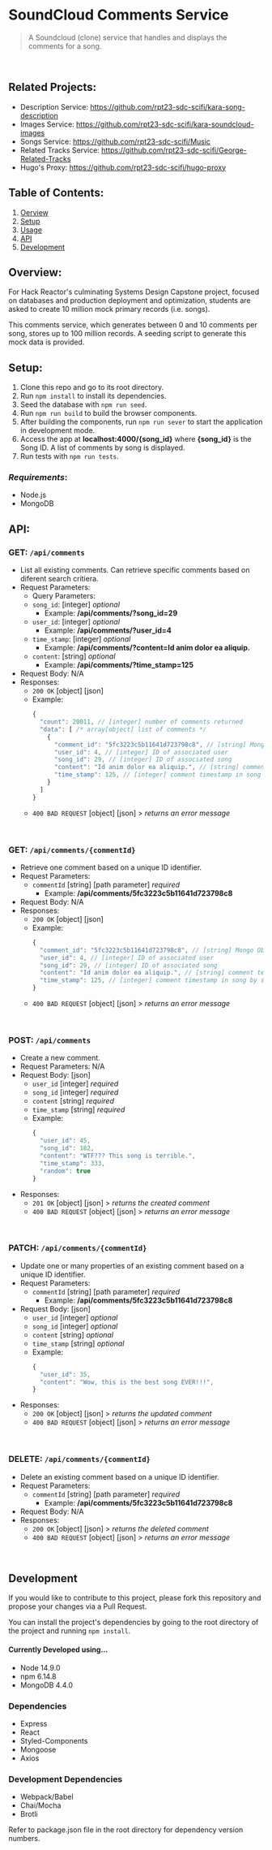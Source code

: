 # SoundCloud Comments Service

> A Soundcloud (clone) service that handles and displays the comments for a song.

&nbsp;

## Related Projects:

- Description Service: https://github.com/rpt23-sdc-scifi/kara-song-description
- Images Service: https://github.com/rpt23-sdc-scifi/kara-soundcloud-images
- Songs Service: https://github.com/rpt23-sdc-scifi/Music
- Related Tracks Service: https://github.com/rpt23-sdc-scifi/George-Related-Tracks
- Hugo's Proxy: https://github.com/rpt23-sdc-scifi/hugo-proxy

## Table of Contents:

1. [Oerview](#overview)
1. [Setup](#setup)
1. [Usage](#usage)
1. [API](#api)
1. [Development](#development)

## Overview:

For Hack Reactor's culminating Systems Design Capstone project, focused on databases and production deployment and optimization, students are asked to create 10 million mock primary records (i.e. songs).

This comments service, which generates between 0 and 10 comments per song, stores up to 100 million records. A seeding script to generate this mock data is provided.

## Setup:

1. Clone this repo and go to its root directory.
1. Run `npm install` to install its dependencies.
1. Seed the database with `npm run seed`.
1. Run `npm run build` to build the browser components.
1. After building the components, run `npm run sever` to start the application in development mode.
1. Access the app at **localhost:4000/{song_id}** where **{song_id}** is the Song ID. A list of comments by song is displayed.
1. Run tests with `npm run tests`.

### _Requirements_:

- Node.js
- MongoDB

## API:

### GET: `/api/comments`

- List all existing comments. Can retrieve specific comments based on diferent search critiera.
- Request Parameters:
  - Query Parameters:
  - `song_id`: [integer] *optional*
      - Example: **/api/comments/?song_id=29**
  - `user_id`: [integer] *optional*
      - Example: **/api/comments/?user_id=4**
  - `time_stamp`: [integer] *optional*
      - Example: **/api/comments/?content=Id anim dolor ea aliquip.**
  - `content`: [string] *optional*
      - Example: **/api/comments/?time_stamp=125**
- Request Body: N/A
- Responses:
  - `200 OK` [object] [json]
  - Example:
    ```javascript
    {
      "count": 20011, // [integer] number of comments returned
      "data": [ /* array[object] list of comments */
        {
          "comment_id": "5fc3223c5b11641d723798c8", // [string] Mongo ObjectID; unique identifier
          "user_id": 4, // [integer] ID of associated user
          "song_id": 29, // [integer] ID of associated song
          "content": "Id anim dolor ea aliquip.", // [string] comment text
          "time_stamp": 125, // [integer] comment timestamp in song by seconds
        }
      ]
    }
    ```
  - `400 BAD REQUEST` [object] [json] > *returns an error message*

&nbsp;

### GET: `/api/comments/{commentId}`

- Retrieve one comment based on a unique ID identifier.
- Request Parameters:
  - `commentId` [string] [path parameter] *required*
    - Example: **/api/comments/5fc3223c5b11641d723798c8**
- Request Body: N/A
- Responses:
  - `200 OK` [object] [json]
  - Example:
    ```javascript
    {
      "comment_id": "5fc3223c5b11641d723798c8", // [string] Mongo ObjectID; unique identifier
      "user_id": 4, // [integer] ID of associated user
      "song_id": 29, // [integer] ID of associated song
      "content": "Id anim dolor ea aliquip.", // [string] comment text
      "time_stamp": 125, // [integer] comment timestamp in song by seconds
    }
    ```
  - `400 BAD REQUEST` [object] [json] > *returns an error message*

&nbsp;

### POST: `/api/comments`
- Create a new comment.
- Request Parameters: N/A
- Request Body: [json]
    - `user_id` [integer] *required*
    - `song_id` [integer] *required*
    - `content` [string] *required*
    - `time_stamp` [string] *required*
  - Example:
    ```javascript
    {
      "user_id": 45,
      "song_id": 182,
      "content": "WTF??? This song is terrible.",
      "time_stamp": 333,
      "random": true
    }
    ```
- Responses:
  - `201 OK` [object] [json] > *returns the created comment*
  - `400 BAD REQUEST` [object] [json] > *returns an error message*

&nbsp;

### PATCH: `/api/comments/{commentId}`
- Update one or many properties of an existing comment based on a unique ID identifier.
- Request Parameters:
  - `commentId` [string] [path parameter] *required*
    - Example: **/api/comments/5fc3223c5b11641d723798c8**
- Request Body: [json]
    - `user_id` [integer] *optional*
    - `song_id` [integer] *optional*
    - `content` [string] *optional*
    - `time_stamp` [string] *optional*
  - Example:
    ```javascript
    {
      "user_id": 35,
      "content": "Wow, this is the best song EVER!!!",
    }
    ```
- Responses:
  - `200 OK` [object] [json] > *returns the updated comment*
  - `400 BAD REQUEST` [object] [json] > *returns an error message*

&nbsp;

### DELETE: `/api/comments/{commentId}`
- Delete an existing comment based on a unique ID identifier.
- Request Parameters:
  - `commentId` [string] [path parameter] *required*
    - Example: **/api/comments/5fc3223c5b11641d723798c8**
- Request Body: N/A
- Responses:
  - `200 OK` [object] [json] > *returns the deleted comment*
  - `400 BAD REQUEST` [object] [json] > *returns an error message*

&nbsp;

## Development

If you would like to contribute to this project, please fork this repository and propose your changes via a Pull Request.

You can install the project's dependencies by going to the root directory of the project and running `npm install`.

#### Currently Developed using...

- Node 14.9.0
- npm 6.14.8
- MongoDB 4.4.0

### Dependencies

- Express
- React
- Styled-Components
- Mongoose
- Axios

### Development Dependencies

- Webpack/Babel
- Chai/Mocha
- Brotli

Refer to package.json file in the root directory for dependency version numbers.
